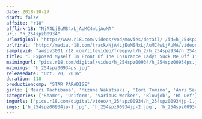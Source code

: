 ```yaml
---
date: 2018-10-27
draft: false
affsite: "r18"
afflinkr18: "NjA4LjEuMS4xLjAuMC4wLjAuMA"
url: "h_254spz00934"
urloriginal: "http://www.r18.com/videos/vod/movies/detail/-/id=h_254spz00934"
urlfinal: "http://media.r18.com/track/NjA4LjEuMS4xLjAuMC4wLjAuMA/videos/vod/movies/detail/-/id=h_254spz00934"
samplevid: "awspv3001.r18.com/litevideo/freepv/h/h_2/h_254spz934/h_254spz934_dmb_w.mp4"
title: "I Exposed Myself In Front Of The Insurance Lady! Suck Me Off If You Want Me To Buy!"
mainimgurl: "pics.r18.com/digital/video/h_254spz00934/h_254spz00934ps.jpg"
mainimgs: "h_254spz00934ps.jpg"
releasedate: "Oct. 20, 2016"
duration: 118
productioncomp: "STAR PARADISE"
girls: ['Meari Tachibana', 'Mizuna Wakatsuki', 'Iori Tomino', 'Anri Sayama']
categories: ['Shame', 'Uniform', 'Various Worker', 'Blowjob', 'Hi-Def']
imgurls: ['pics.r18.com/digital/video/h_254spz00934/h_254spz00934jp-1.jpg', 'pics.r18.com/digital/video/h_254spz00934/h_254spz00934jp-2.jpg', 'pics.r18.com/digital/video/h_254spz00934/h_254spz00934jp-3.jpg', 'pics.r18.com/digital/video/h_254spz00934/h_254spz00934jp-4.jpg', 'pics.r18.com/digital/video/h_254spz00934/h_254spz00934jp-5.jpg', 'pics.r18.com/digital/video/h_254spz00934/h_254spz00934jp-6.jpg', 'pics.r18.com/digital/video/h_254spz00934/h_254spz00934jp-7.jpg', 'pics.r18.com/digital/video/h_254spz00934/h_254spz00934jp-8.jpg', 'pics.r18.com/digital/video/h_254spz00934/h_254spz00934jp-9.jpg', 'pics.r18.com/digital/video/h_254spz00934/h_254spz00934jp-10.jpg', 'pics.r18.com/digital/video/h_254spz00934/h_254spz00934jp-11.jpg', 'pics.r18.com/digital/video/h_254spz00934/h_254spz00934jp-12.jpg', 'pics.r18.com/digital/video/h_254spz00934/h_254spz00934jp-13.jpg', 'pics.r18.com/digital/video/h_254spz00934/h_254spz00934jp-14.jpg', 'pics.r18.com/digital/video/h_254spz00934/h_254spz00934jp-15.jpg', 'pics.r18.com/digital/video/h_254spz00934/h_254spz00934jp-16.jpg', 'pics.r18.com/digital/video/h_254spz00934/h_254spz00934jp-17.jpg', 'pics.r18.com/digital/video/h_254spz00934/h_254spz00934jp-18.jpg', 'pics.r18.com/digital/video/h_254spz00934/h_254spz00934jp-19.jpg', 'pics.r18.com/digital/video/h_254spz00934/h_254spz00934jp-20.jpg']
imgs: ['h_254spz00934jp-1.jpg', 'h_254spz00934jp-2.jpg', 'h_254spz00934jp-3.jpg', 'h_254spz00934jp-4.jpg', 'h_254spz00934jp-5.jpg', 'h_254spz00934jp-6.jpg', 'h_254spz00934jp-7.jpg', 'h_254spz00934jp-8.jpg', 'h_254spz00934jp-9.jpg', 'h_254spz00934jp-10.jpg', 'h_254spz00934jp-11.jpg', 'h_254spz00934jp-12.jpg', 'h_254spz00934jp-13.jpg', 'h_254spz00934jp-14.jpg', 'h_254spz00934jp-15.jpg', 'h_254spz00934jp-16.jpg', 'h_254spz00934jp-17.jpg', 'h_254spz00934jp-18.jpg', 'h_254spz00934jp-19.jpg', 'h_254spz00934jp-20.jpg']
---
```

